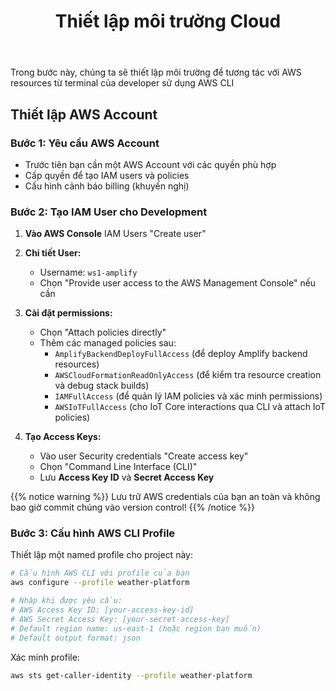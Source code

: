 ﻿---
title: "Thiết lập môi trường Cloud"
weight: 2
chapter: false
pre: " <b> 2.2 </b> "
---

Trong bước này, chúng ta sẽ thiết lập môi trường để tương tác với AWS resources từ terminal của developer sử dụng AWS CLI

## Thiết lập AWS Account

### Bước 1: Yêu cầu AWS Account

- Trước tiên bạn cần một AWS Account với các quyền phù hợp
- Cấp quyền để tạo IAM users và policies
- Cấu hình cảnh báo billing (khuyến nghị)

### Bước 2: Tạo IAM User cho Development

1. **Vào AWS Console** IAM Users "Create user"

2. **Chi tiết User:**

   - Username: `ws1-amplify`
   - Chọn "Provide user access to the AWS Management Console" nếu cần

3. **Cài đặt permissions:**

   - Chọn "Attach policies directly"
   - Thêm các managed policies sau:
     - `AmplifyBackendDeployFullAccess` (để deploy Amplify backend resources)
     - `AWSCloudFormationReadOnlyAccess` (để kiểm tra resource creation và debug stack builds)
     - `IAMFullAccess` (để quản lý IAM policies và xác minh permissions)
     - `AWSIoTFullAccess` (cho IoT Core interactions qua CLI và attach IoT policies)

4. **Tạo Access Keys:**
   - Vào user Security credentials "Create access key"
   - Chọn "Command Line Interface (CLI)"
   - Lưu **Access Key ID** và **Secret Access Key**

{{% notice warning %}}
Lưu trữ AWS credentials của bạn an toàn và không bao giờ commit chúng vào version control!
{{% /notice %}}

### Bước 3: Cấu hình AWS CLI Profile

Thiết lập một named profile cho project này:

```bash
# Cấu hình AWS CLI với profile của bạn
aws configure --profile weather-platform

# Nhập khi được yêu cầu:
# AWS Access Key ID: [your-access-key-id]
# AWS Secret Access Key: [your-secret-access-key]
# Default region name: us-east-1 (hoặc region bạn muốn)
# Default output format: json
```

Xác minh profile:

```bash
aws sts get-caller-identity --profile weather-platform
```

